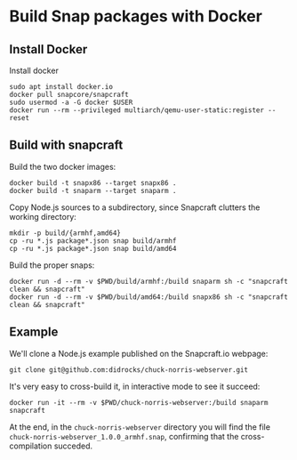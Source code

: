 # Build Snap packages with Docker

## Install Docker
Install docker
```
sudo apt install docker.io
docker pull snapcore/snapcraft
sudo usermod -a -G docker $USER
docker run --rm --privileged multiarch/qemu-user-static:register --reset
```

## Build with snapcraft


Build the two docker images:

```
docker build -t snapx86 --target snapx86 .
docker build -t snaparm --target snaparm .
```

Copy Node.js sources to a subdirectory, since Snapcraft clutters the working directory:
```
mkdir -p build/{armhf,amd64}
cp -ru *.js package*.json snap build/armhf
cp -ru *.js package*.json snap build/amd64
```

Build the proper snaps:
```
docker run -d --rm -v $PWD/build/armhf:/build snaparm sh -c "snapcraft clean && snapcraft"
docker run -d --rm -v $PWD/build/amd64:/build snapx86 sh -c "snapcraft clean && snapcraft"
```

## Example

We'll clone a Node.js example published on the Snapcraft.io webpage:

```
git clone git@github.com:didrocks/chuck-norris-webserver.git
```

It's very easy to cross-build it, in interactive mode to see it succeed:
```
docker run -it --rm -v $PWD/chuck-norris-webserver:/build snaparm snapcraft
```

At the end, in the `chuck-norris-webserver` directory you will find the file `chuck-norris-webserver_1.0.0_armhf.snap`, confirming that the cross-compilation succeded.
